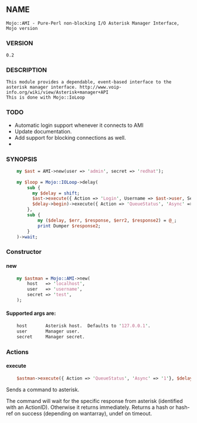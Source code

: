## NAME
    Mojo::AMI - Pure-Perl non-blocking I/O Asterisk Manager Interface, Mojo version
 
### VERSION
    0.2

### DESCRIPTION
    This module provides a dependable, event-based interface to the asterisk manager interface. http://www.voip-info.org/wiki/view/Asterisk+manager+API
    This is done with Mojo::IoLoop

### TODO
   * Automatic login support whenever it connects to AMI
   * Update documentation.
   * Add support for blocking connections as well.
   * 

### SYNOPSIS
```perl
    my $ast = AMI->new(user => 'admin', secret => 'redhat');
    
    my $loop = Mojo::IOLoop->delay(
        sub {
          my $delay = shift;
          $ast->execute({ Action => 'Login', Username => $ast->user, Secret => $ast->secret }, 
          $delay->begin)->execute({ Action => 'QueueStatus', 'Async' => '1'}, $delay->begin);
        },
        sub {
            my ($delay, $err, $response, $err2, $response2) = @_;
            print Dumper $response2;
        }
    )->wait;
```
### Constructor
#### new
```perl
    my $astman = Mojo::AMI->new(
        host   => 'localhost',
        user   => 'username',
        secret => 'test',
    );
```
#### Supported args are:
```perl
    host       Asterisk host.  Defaults to '127.0.0.1'.
    user       Manager user.
    secret     Manager secret.
```
### Actions
#### execute
```perl
    $astman->execute({ Action => 'QueueStatus', 'Async' => '1'}, $delay->begin);
```
Sends a command to asterisk.

The command will wait for the specific response from asterisk (identified with an ActionID). Otherwise it returns immediately.
Returns a hash or hash-ref on success (depending on wantarray), undef on timeout.

